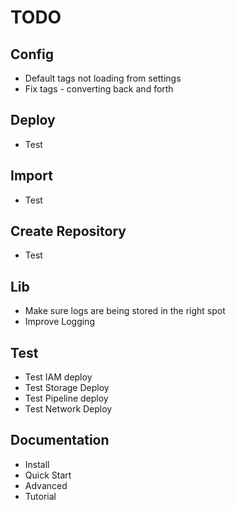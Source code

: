 # TODO

## Config

- Default tags not loading from settings
- Fix tags - converting back and forth

## Deploy

- Test

## Import

- Test

## Create Repository

- Test

## Lib

- Make sure logs are being stored in the right spot
- Improve Logging

## Test

- Test IAM deploy
- Test Storage Deploy
- Test Pipeline deploy
- Test Network Deploy

## Documentation

- Install
- Quick Start
- Advanced
- Tutorial
